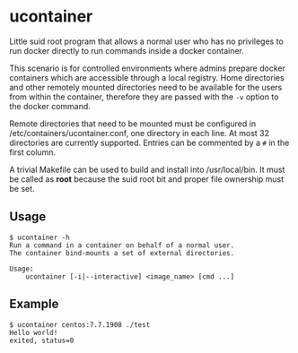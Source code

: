 # ucontainer

Little suid root program that allows a normal user who has no privileges to run docker directly
to run commands inside a docker container.

This scenario is for controlled environments where admins prepare docker containers which are accessible through a local registry. Home directories and other remotely mounted directories need to be available for the users from within the container, therefore they are passed with the `-v` option to the docker command.

Remote directories that need to be mounted must be configured in /etc/containers/ucontainer.conf, one directory in each line. At most 32 directories are currently supported. Entries can be commented by a `#` in the first column.

A trivial Makefile can be used to build and install into /usr/local/bin. It must be called as **root** because the suid root bit and proper file ownership must be set.

## Usage
```
$ ucontainer -h
Run a command in a container on behalf of a normal user.
The container bind-mounts a set of external directories.

Usage:
	ucontainer [-i|--interactive] <image_name> [cmd ...]
```

## Example
```
$ ucontainer centos:7.7.1908 ./test
Hello world!
exited, status=0
```


